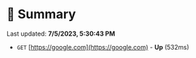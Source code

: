 # 📖 Summary
Last updated: **7/5/2023, 5:30:43 PM**

- `GET` [https://google.com](https://google.com) - **Up** (532ms)
